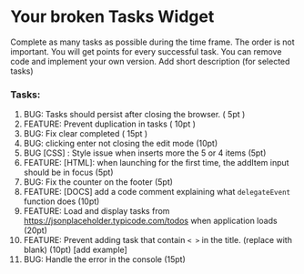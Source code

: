 # Your broken Tasks Widget
Complete as many tasks as possible during the time frame.
The order is not important.
You will get points for every successful task.
You can remove code and implement your own version.
Add short description (for selected tasks)

### Tasks:
1.  BUG: Tasks should persist after closing the browser. ( 5pt )  
2.  FEATURE: Prevent duplication in tasks ( 10pt )
3.  BUG: Fix clear completed ( 15pt )
4.  BUG: clicking enter not closing the edit mode (10pt)
5.  BUG [CSS] : Style issue when inserts more the 5 or 4 items (5pt)
6.  FEATURE: [HTML]: when launching for the first time, the addItem input should be in focus (5pt)
7.  BUG: Fix the counter on the footer (5pt)
8.  FEATURE: [DOCS] add a code comment explaining what `delegateEvent` function does (10pt)
9.  FEATURE: Load and display tasks from https://jsonplaceholder.typicode.com/todos when application loads (20pt)
10. FEATURE: Prevent adding task that contain `< >` in the title. (replace with blank) (10pt) [add example]
11. BUG: Handle the error in the console (15pt) 


